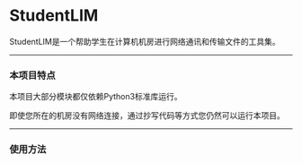 # StudentLIM

StudentLIM是一个帮助学生在计算机机房进行网络通讯和传输文件的工具集。

---

### 本项目特点

本项目大部分模块都仅依赖Python3标准库运行。

即使您所在的机房没有网络连接，通过抄写代码等方式您仍然可以运行本项目。

---

### 使用方法


